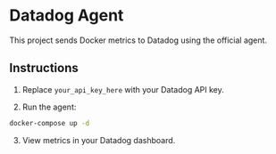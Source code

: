 # Datadog Agent

This project sends Docker metrics to Datadog using the official agent.

## Instructions

1. Replace `your_api_key_here` with your Datadog API key.

2. Run the agent:

```bash
docker-compose up -d
```

3. View metrics in your Datadog dashboard.
